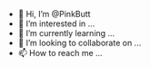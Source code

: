 - 👋 Hi, I’m @PinkButt
- 👀 I’m interested in ...
- 🌱 I’m currently learning ...
- 💞️ I’m looking to collaborate on ...
- 📫 How to reach me ...

<!---
PinkButt/PinkButt is a ✨ special ✨ repository because its `README.md` (this file) appears on your GitHub profile.
You can click the Preview link to take a look at your changes.

https://samsclass.info/121/proj/text.7z
--->

